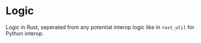 # Logic

Logic in Rust, seperated from any potential interop logic like in `rust_util`
for Python interop.
